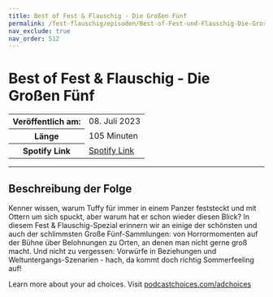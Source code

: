 ```yaml
---
title: Best of Fest & Flauschig - Die Großen Fünf
permalink: /fest-flauschig/episoden/Best-of-Fest-und-Flauschig-Die-Grossen-Fuenf
nav_exclude: true
nav_order: 512
---
```


# Best of Fest & Flauschig - Die Großen Fünf
<table class="resp-table dcf-table dcf-table-responsive dcf-table-bordered dcf-table-striped dcf-w-100%">
                    <tbody>
                        <tr>
                            <th scope="row">Veröffentlich am:</th>
                            <td data-label="Veröffentlich am:">08. Juli 2023</td>
                        </tr>
                        <tr>
                            <th scope="row">Länge </th>
                            <td data-label="Länge ">105 Minuten</td>
                        </tr><tr>
                                <th scope="row">Spotify Link</th>
                                <td data-label="Spotify Link"><a href="https://open.spotify.com/episode/7vHFcE66Z8ERWVdcAOxmt0">Spotify Link</a></td>
                            </tr></tbody>
                </table>

***

## Beschreibung der Folge

<div>
<p>Kenner wissen, warum Tuffy für immer in einem Panzer feststeckt und mit Ottern um sich spuckt, aber warum hat er schon wieder diesen Blick? In diesem Fest &amp; Flauschig-Spezial erinnern wir an einige der schönsten und auch der schlimmsten Große Fünf-Sammlungen: von Horrormomenten auf der Bühne über Belohnungen zu Orten, an denen man nicht gerne groß macht. Und nicht zu vergessen: Vorwürfe in Beziehungen und Weltuntergangs-Szenarien - hach, da kommt doch richtig Sommerfeeling auf!</p><p> </p><p>Learn more about your ad choices. Visit <a href="https://podcastchoices.com/adchoices" rel="nofollow">podcastchoices.com/adchoices</a></p>  
</div>

